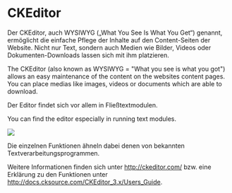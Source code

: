 # CKEditor

Der CKEditor, auch WYSIWYG („What You See Is What You Get“) genannt, ermöglicht die einfache Pflege der Inhalte auf den Content-Seiten der Website. Nicht nur Text, sondern auch Medien wie Bilder, Videos oder Dokumenten-Downloads lassen sich mit ihm platzieren.

The CKEditor (also known as WYSIWYG = "What you see is what you got") allows an easy maintenance of the content on the websites content pages. You can place medias like images, videos or documents which are able to download.

Der Editor findet sich vor allem in Fließtextmodulen.

You can find the editor especially in running text modules.

![](bild27.png)

Die einzelnen Funktionen ähneln dabei denen von bekannten Textverarbeitungsprogrammen.

Weitere Informationen finden sich unter http://ckeditor.com/ bzw. eine Erklärung zu den Funktionen unter http://docs.cksource.com/CKEditor_3.x/Users_Guide. 